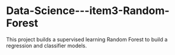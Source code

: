 # Data-Science---item3-Random-Forest
This project builds a supervised learning Random Forest to build a
regression and classifier models.
